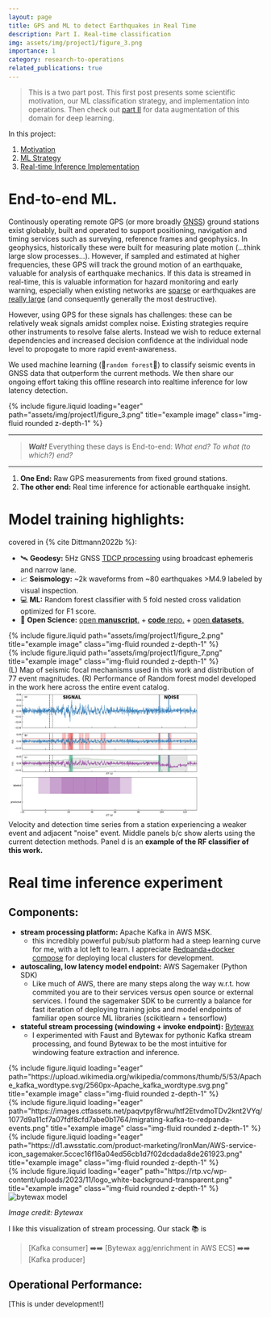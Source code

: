 ```yaml
---
layout: page
title: GPS and ML to detect Earthquakes in Real Time
description: Part I. Real-time classification
img: assets/img/project1/figure_3.png
importance: 1
category: research-to-operations
related_publications: true
---
```

> This is a two part post.  This first post presents some scientific motivation, our ML classification strategy, and implementation into operations.  Then check out [part II](https://timdittmann.github.io/projects/gpsml2/) for data augmentation of this domain for deep learning.

In this project:
1. [Motivation](#end-to-end-ml)
2. [ML Strategy](#model-training-highlights)
3. [Real-time Inference Implementation](#real-time-inference-experiment)

# End-to-end ML.  

Continously operating remote GPS (or more broadly [GNSS](https://www.earthscope.org/what-is/gps/gnss-vs-gps/)) ground stations exist globably, built and operated to support positioning, navigation and timing services such as surveying, reference frames and geophysics.  In geophysics, historically these were built for measuring plate motion (...think large slow processes...).  However, if sampled and estimated at higher frequencies, these GPS will track the ground motion of an earthquake, valuable for analysis of earthquake mechanics.  If this data is streamed in real-time, this is valuable information for hazard monitoring and early warning, especially when existing networks are [sparse](http://www.grapenthin.org/download/Grapenthin_etal_2017_iniskin_eew.pdf) or earthquakes are [really large](https://youtu.be/tLjGJFWLSvY?si=82EO4YemWWwEjgQH&t=385) (and consequently generally the most destructive).

However, using GPS for these signals has challenges: these can be relatively weak signals amidst complex noise.  Existing strategies require other instruments to resolve false alerts.  Instead we wish to reduce external dependencies and increased decision confidence at the individual node level to propogate to more rapid event-awareness.

We used machine learning (:evergreen_tree:`random forest`:evergreen_tree:) to classify seismic events in GNSS data that outperform the current methods.
We then share our ongoing effort taking this offline research into realtime inference for low latency detection.




<div class="row">
    <div class="col-sm mt-3 mt-md-0">
        {% include figure.liquid loading="eager" path="assets/img/project1/figure_3.png" title="example image" class="img-fluid rounded z-depth-1" %}
    </div>
</div>

---
> **_Wait!_** Everything these days is End-to-end: _What end? To what (to which?) end?_

---


1. **One End:** Raw GPS measurements from fixed ground stations.
2. **The other end:** Real time inference for actionable earthquake insight.


# Model training highlights: 
covered in {% cite Dittmann2022b %}:
* :artificial_satellite: **Geodesy:** 5Hz GNSS [TDCP processing](https://github.com/crowellbw/SNIVEL) using broadcast ephemeris and narrow lane.
* :chart_with_upwards_trend: **Seismology:** ~2k waveforms from ~80 earthquakes >M4.9 labeled by visual inspection.
* :computer: **ML:** Random forest classifier with 5 fold nested cross validation optimized for F1 score.
* :memo: **Open Science:** [open **manuscript**.](https://doi.org/10.1029/2022JB024854) + [**code** repo.](https://github.com/timdittmann/gnss_vel_classifier) + [open **datasets**.](https://zenodo.org/records/7909327)




<div class="row justify-content-sm-center">
    <div class="col-sm-4 mt-3 mt-md-0">
        {% include figure.liquid path="assets/img/project1/figure_2.png" title="example image" class="img-fluid rounded z-depth-1" %}
    </div>
    <div class="col-sm-8 mt-3 mt-md-0">
        {% include figure.liquid path="assets/img/project1/figure_7.png" title="example image" class="img-fluid rounded z-depth-1" %}
    </div>
</div>
<div class="caption">
    (L) Map of seismic focal mechanisms used in this work and distribution of 77 event magnitudes. (R) Performance of Random forest model developed in the work here across the entire event catalog.
</div>


<img src="/assets/img/project1/tsRF.gif" alt="drawing" width="75%"/>
<div class="caption">
    Velocity and detection time series from a station experiencing a weaker event and adjacent "noise" event. Middle panels b/c show alerts using the current detection methods. Panel d is an <b>example of the RF classifier of this work. </b>
</div>


# Real time inference experiment 
## Components:
* **stream processing platform:** Apache Kafka in AWS MSK.
    * this incredibly powerful pub/sub platform had a steep learning curve for me, with a lot left to learn.  I appreciate [Redpanda+docker compose](https://docs.redpanda.com/current/get-started/quick-start/) for deploying local clusters for development. 
* **autoscaling, low latency model endpoint:** AWS Sagemaker (Python SDK)
    * Like much of AWS, there are many steps along the way w.r.t. how commited you are to their services versus open source or external services.  I found the sagemaker SDK to be currently a balance for fast iteration of deploying training jobs and model endpoints of familiar open source ML libraries (scikitlearn + tensorflow)
* **stateful stream processing (windowing + invoke endpoint):** [Bytewax](https://bytewax.io/)
    * I experimented with Faust and Bytewax for pythonic Kafka stream processing, and found Bytewax to be the most intuitive for windowing feature extraction and inference.

<div class="row">
    <div class="col-sm mt-3 mt-md-0">
        {% include figure.liquid loading="eager" path="https://upload.wikimedia.org/wikipedia/commons/thumb/5/53/Apache_kafka_wordtype.svg/2560px-Apache_kafka_wordtype.svg.png" title="example image" class="img-fluid rounded z-depth-1" %}
    </div>
    <div class="col-sm mt-3 mt-md-0">
        {% include figure.liquid loading="eager" path="https://images.ctfassets.net/paqvtpyf8rwu/htf2EtvdmoTDv2knt2VYq/1077d9a11cf7a07fdf8cfd7abe0b1764/migrating-kafka-to-redpanda-events.png" title="example image" class="img-fluid rounded z-depth-1" %}
    </div>
    <div class="col-sm mt-3 mt-md-0">
        {% include figure.liquid loading="eager" path="https://d1.awsstatic.com/product-marketing/IronMan/AWS-service-icon_sagemaker.5ccec16f16a04ed56cb1d7f02dcdada8de261923.png" title="example image" class="img-fluid rounded z-depth-1" %}
    </div>
    <div class="col-sm mt-3 mt-md-0">
        {% include figure.liquid loading="eager" path="https://rtp.vc/wp-content/uploads/2023/11/logo_white-background-transparent.png" title="example image" class="img-fluid rounded z-depth-1" %}
    </div>
</div>

<img src="https://github.com/bytewax/bytewax/assets/156834296/4e314f17-38ab-4e72-9268-a48ddee7a201" alt="bytewax model"  width="75%" />

*Image credit: Bytewax*

I like this visualization of stream processing.  Our stack :books: is 

> [Kafka consumer] :arrow_right::arrow_right: [Bytewax agg/enrichment in AWS ECS] :arrow_right::arrow_right: [Kafka producer] 

## Operational Performance:
[This is under development!]

